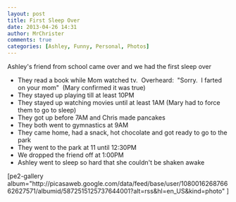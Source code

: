 ```yaml
---
layout: post
title: First Sleep Over
date: 2013-04-26 14:31
author: MrChrister
comments: true
categories: [Ashley, Funny, Personal, Photos]
---
```

Ashley's friend from school came over and we had the first sleep over
<ul>
	<li><span style="line-height: 13px;">They read a book while Mom watched tv.  Overheard:  "Sorry.  I farted on your mom"  (Mary confirmed it was true)</span></li>
	<li>They stayed up playing till at least 10PM</li>
	<li>They stayed up watching movies until at least 1AM (Mary had to force them to go to sleep)</li>
	<li>They got up before 7AM and Chris made pancakes</li>
	<li>They both went to gymnastics at 9AM</li>
	<li>They came home, had a snack, hot chocolate and got ready to go to the park</li>
	<li>They went to the park at 11 until 12:30PM</li>
	<li>We dropped the friend off at 1:00PM</li>
	<li>Ashley went to sleep so hard that she couldn't be shaken awake</li>
</ul>
[pe2-gallery album="http://picasaweb.google.com/data/feed/base/user/108001626876662627571/albumid/5872515125737644001?alt=rss&amp;hl=en_US&amp;kind=photo" ]
